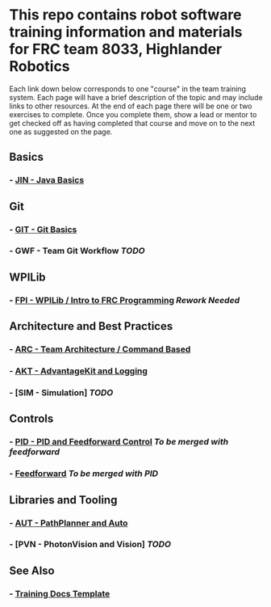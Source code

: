# This repo contains robot software training information and materials for FRC team 8033, Highlander Robotics

Each link down below corresponds to one "course" in the team training system. Each page will have a brief description of the topic and may include links to other resources. At the end of each page there will be one or two exercises to complete. Once you complete them, show a lead or mentor to get checked off as having completed that course and move on to the next one as suggested on the page.

## Basics

### - [**JIN** - Java Basics](Java.md)

## Git

### - [**GIT** - Git Basics](BasicGit.md)

### - **GWF** - Team Git Workflow *TODO*

## WPILib

### - [**FPI** - WPILib / Intro to FRC Programming](Intro.md) *Rework Needed*

## Architecture and Best Practices

### - [**ARC** - Team Architecture / Command Based](CommandBased.md)

### - [**AKT** - AdvantageKit and Logging](AdvantageKit.md)

### - [**SIM** - Simulation] *TODO*

## Controls

### - [**PID** - PID and Feedforward Control](PID.md) *To be merged with feedforward*

### - [Feedforward](Feedforward.md) *To be merged with PID*

## Libraries and Tooling

### - [**AUT** - PathPlanner and Auto](PathPlanner.md)

### - [**PVN** - PhotonVision and Vision] *TODO*

## See Also

### - [Training Docs Template](Template.md)
